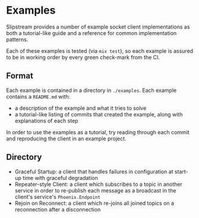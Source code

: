# Examples

Slipstream provides a number of example socket client implementations as both a
tutorial-like guide and a reference for common implementation patterns.

Each of these examples is tested (via `mix test`), so each example is assured to
be in working order by every green check-mark from the CI.

## Format

Each example is contained in a directory in `./examples`.
Each example contains a `README.md` with:

- a description of the example and what it tries to solve
- a tutorial-like listing of commits that created the example, along with
  explanations of each step

In order to use the examples as a tutorial, try reading through each commit
and reproducing the client in an example project.

## Directory

- Graceful Startup: a client that handles failures in configuration at start-up
  time with graceful degradation
- Repeater-style Client: a client which subscribes to a topic in another
  service in order to re-publish each message as a broadcast in the client's
  service's `Phoenix.Endpoint`
- Rejoin on Reconnect: a client which re-joins all joined topics on a
  reconnection after a disconnection
